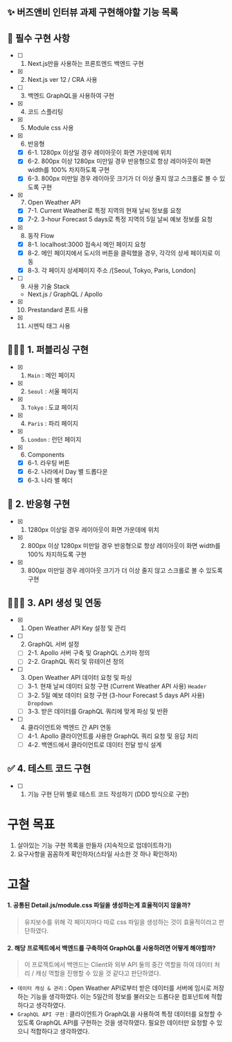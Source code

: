 ## ✨ 버즈앤비 인터뷰 과제 구현해야할 기능 목록

## 📌 필수 구현 사항

- [ ] 1. Next.js만을 사용하는 프론트엔드 백엔드 구현
- [x] 2. Next.js ver 12 / CRA 사용
- [ ] 3. 백엔드 GraphQL을 사용하여 구현
- [x] 4. 코드 스플리팅
- [x] 5. Module css 사용
- [x] 6. 반응형
  - [x] 6-1. 1280px 이상일 경우 레이아웃이 화면 가운데에 위치
  - [x] 6-2. 800px 이상 1280px 미만일 경우 반응형으로 항상 레이아웃이 화면 width를 100% 차지하도록 구현
  - [x] 6-3. 800px 미만일 경우 레이아웃 크기가 더 이상 줄지 않고 스크롤로 볼 수 있도록 구현
- [x] 7. Open Weather API
  - [x] 7-1. Current Weather로 특정 지역의 현재 날씨 정보를 요청
  - [x] 7-2. 3-hour Forecast 5 days로 특정 지역의 5일 날씨 예보 정보를 요청
- [x] 8. 동작 Flow
  - [x] 8-1. localhost:3000 접속시 메인 페이지 요청
  - [x] 8-2. 메인 페이지에서 도시의 버튼을 클릭했을 경우, 각각의 상세 페이지로 이동
  - [x] 8-3. 각 페이지 상세페이지 주소 /[Seoul, Tokyo, Paris, London]
- [ ] 9. 사용 기술 Stack
  - Next.js / GraphQL / Apollo
- [x] 10. Prestandard 폰트 사용
- [x] 11. 시멘틱 태그 사용

## 🧑🏻‍💻 1. 퍼블리싱 구현

- [x] 1. `Main` : 메인 페이지
- [x] 2. `Seoul` : 서울 페이지
- [x] 3. `Tokyo` : 도쿄 페이지
- [x] 4. `Paris` : 파리 페이지
- [x] 5. `London` : 런던 페이지
- [x] 6. Components
  - [x] 6-1. 라우팅 버튼
  - [x] 6-2. 나라에서 Day 별 드롭다운
  - [x] 6-3. 나라 별 헤더

## 🎨 2. 반응형 구현

- [x] 1. 1280px 이상일 경우 레이아웃이 화면 가운데에 위치
- [x] 2.  800px 이상 1280px 미만일 경우 반응형으로 항상 레이아웃이 화면 width를 100% 차지하도록 구현
- [x] 3.  800px 미만일 경우 레이아웃 크기가 더 이상 줄지 않고 스크롤로 볼 수 있도록 구현

## 🧑🏻‍💻 3. API 생성 및 연동

- [x] 1. Open Weather API Key 설정 및 관리
- [ ] 2. GraphQL 서버 설정
  - [ ] 2-1. Apollo 서버 구축 및 GraphQL 스키마 정의
  - [ ] 2-2. GraphQL 쿼리 및 뮤테이션 정의
- [ ] 3. Open Weather API 데이터 요청 및 파싱
  - [ ] 3-1. 현재 날씨 데이터 요청 구현 (Current Weather API 사용) `Header`
  - [ ] 3-2. 5일 예보 데이터 요청 구현 (3-hour Forecast 5 days API 사용) `Dropdown`
  - [ ] 3-3. 받은 데이터를 GraphQL 쿼리에 맞게 파싱 및 반환
- [ ] 4. 클라이언트와 백엔드 간 API 연동
  - [ ] 4-1. Apollo 클라이언트를 사용한 GraphQL 쿼리 요청 및 응답 처리
  - [ ] 4-2. 백엔드에서 클라이언트로 데이터 전달 방식 설계

## ✅ 4. 테스트 코드 구현

- [ ] 1. 기능 구현 단위 별로 테스트 코드 작성하기 (DDD 방식으로 구현)

# 구현 목표

1. 살아있는 기능 구현 목록을 만들자 (지속적으로 업데이트하기)
2. 요구사항을 꼼꼼하게 확인하자(스타일 사소한 것 하나 확인하자)

# 고찰

#### 1. 공통된 Detail.js/module.css 파일을 생성하는게 효율적이지 않을까?
  > 유지보수를 위해 각 페이지마다 따로 css 파일을 생성하는 것이 효율적이라고 판단하였다.

#### 2. 해당 프로젝트에서 백엔드를 구축하여 GraphQL를 사용하려면 어떻게 해야할까?
  > 이 프로젝트에서 백엔드는 Client와 외부 API 둘의 중간 역할을 하여 데이터 처리 / 캐싱 역할을 진행할 수 있을 것 같다고 판단하였다.

  - ```데이터 캐싱 & 관리``` : Open Weather API로부터 받은 데이터를 서버에 임시로 저장하는 기능을 생각하였다. 이는 5일간의 정보를 불러오는 드롭다운 컴포넌트에 적합하다고 생각하였다.
  - ```GraphQL API 구현``` : 클라이언트가 GraphQL을 사용하여 특정 데이터를 요청할 수 있도록 GraphQL API를 구현하는 것을 생각하였다. 필요한 데이터만 요청할 수 있으니 적합하다고 생각하였다.